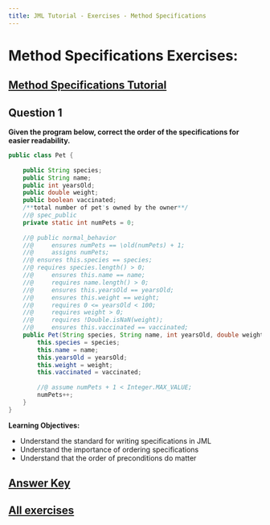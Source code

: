 ```yaml
---
title: JML Tutorial - Exercises - Method Specifications
---
```

# Method Specifications Exercises:
## [Method Specifications Tutorial](https://www.openjml.org/tutorial/OldAndOrdering)

## **Question 1**
**Given the program below, correct the order of the specifications for easier readability.**
```Java
public class Pet {
	
	public String species;
	public String name;
	public int yearsOld;
	public double weight;
	public boolean vaccinated;
	/**total number of pet's owned by the owner**/
	//@ spec_public
	private static int numPets = 0; 
	
	//@ public normal_behavior
  	//@ 	ensures numPets == \old(numPets) + 1;
  	//@ 	assigns numPets;
  	//@	ensures this.species == species;
	//@	requires species.length() > 0;
  	//@ 	ensures this.name == name;
	//@ 	requires name.length() > 0;
  	//@ 	ensures this.yearsOld == yearsOld;
	//@ 	ensures this.weight == weight;
	//@ 	requires 0 <= yearsOld < 100;
  	//@ 	requires weight > 0;
	//@ 	requires !Double.isNaN(weight);
	//@ 	ensures this.vaccinated == vaccinated;
	public Pet(String species, String name, int yearsOld, double weight, boolean vaccinated) {
		this.species = species;
		this.name = name;
		this.yearsOld = yearsOld;
		this.weight = weight;
		this.vaccinated = vaccinated;
		
		//@ assume numPets + 1 < Integer.MAX_VALUE;
		numPets++;
	}
}
```

**Learning Objectives:**
+ Understand the standard for writing specifications in JML
+ Understand the importance of ordering specifications
+ Understand that the order of preconditions do matter

## **[Answer Key](MethodSpecificationsExKey.md)**
## **[All exercises](https://www.openjml.org/tutorial/exercises/exercises)**